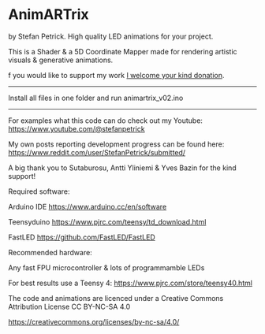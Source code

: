 # AnimARTrix

by Stefan Petrick. High quality LED animations for your project. 


This is a Shader & a 5D Coordinate Mapper made for rendering artistic visuals & generative animations. 
                                                   



f you would like to support my work [I welcome your kind donation](https://www.paypal.com/donate/?hosted_button_id=YR7Q795MYU9HS).

--------------------------------------------------------------------------------------------

Install all files in one folder and run animartrix_v02.ino

--------------------------------------------------------------------------------------------

For examples what this code can do check out my Youtube: https://www.youtube.com/@stefanpetrick



My own posts reporting development progress can be found here: https://www.reddit.com/user/StefanPetrick/submitted/



A big thank you to Sutaburosu, Antti Yliniemi & Yves Bazin for the kind support!



Required software: 

Arduino IDE
https://www.arduino.cc/en/software

Teensyduino
https://www.pjrc.com/teensy/td_download.html

FastLED
https://github.com/FastLED/FastLED




Recommended hardware: 

Any fast FPU microcontroller & lots of programmamble LEDs

For best results use a Teensy 4: https://www.pjrc.com/store/teensy40.html


The code and animations are licenced under a Creative Commons Attribution License CC BY-NC-SA 4.0

https://creativecommons.org/licenses/by-nc-sa/4.0/









